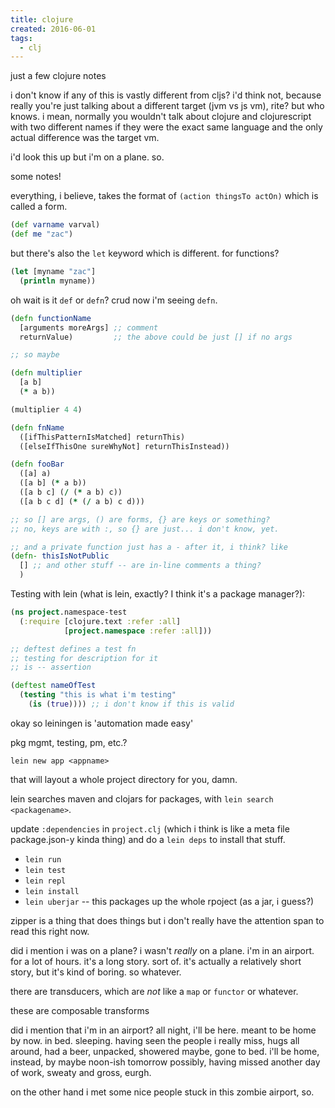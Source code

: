 ```yaml
---
title: clojure
created: 2016-06-01
tags:
  - clj
---
```


just a few clojure notes

i don't know if any of this is vastly different from cljs? i'd think not,
because really you're just talking about a different target (jvm vs js vm), rite?
but who knows. i mean, normally you wouldn't talk about clojure and clojurescript
with two different names if they were the exact same language and the only actual
difference was the target vm.

i'd look this up but i'm on a plane. so.

some notes!

everything, i believe, takes the format of `(action thingsTo actOn)`
which is called a form.

```clojure
(def varname varval)
(def me "zac")
```

but there's also the `let` keyword which is different. for functions?
```clojure
(let [myname "zac"]
  (println myname))
```

oh wait is it `def` or `defn`? crud now i'm seeing `defn`.

```clojure
(defn functionName
  [arguments moreArgs] ;; comment
  returnValue)         ;; the above could be just [] if no args

;; so maybe

(defn multiplier
  [a b]
  (* a b))

(multiplier 4 4)

(defn fnName
  ([ifThisPatternIsMatched] returnThis)
  ([elseIfThisOne sureWhyNot] returnThisInstead))

(defn fooBar
  ([a] a)
  ([a b] (* a b))
  ([a b c] (/ (* a b) c))
  ([a b c d] (* (/ a b) c d)))

;; so [] are args, () are forms, {} are keys or something?
;; no, keys are with :, so {} are just... i don't know, yet.

;; and a private function just has a - after it, i think? like
(defn- thisIsNotPublic
  [] ;; and other stuff -- are in-line comments a thing?
  )
```

Testing with lein (what is lein, exactly? I think it's a package manager?):

```clojure
(ns project.namespace-test
  (:require [clojure.text :refer :all]
            [project.namespace :refer :all]))

;; deftest defines a test fn
;; testing for description for it
;; is -- assertion

(deftest nameOfTest
  (testing "this is what i'm testing"
    (is (true)))) ;; i don't know if this is valid
```

okay so leiningen is 'automation made easy'

pkg mgmt, testing, pm, etc.?

`lein new app <appname>`

that will layout a whole project directory for you, damn.

lein searches maven and clojars for packages, with `lein search <packagename>`.

update `:dependencies` in `project.clj` (which i think is like a meta file
package.json-y kinda thing) and do a `lein deps` to install that stuff.

* `lein run`
* `lein test`
* `lein repl`
* `lein install`
* `lein uberjar` -- this packages up the whole rpoject (as a jar, i guess?)

zipper is a thing that does things but i don't really have the
attention span to read this right now.

did i mention i was on a plane? i wasn't _really_ on a plane. i'm in an airport.
for a lot of hours. it's a long story. sort of. it's actually a relatively short
story, but it's kind of boring. so whatever.

there are transducers, which are _not_ like a `map` or `functor` or whatever.

these are composable transforms

did i mention that i'm in an airport? all night, i'll be here.
meant to be home by now. in bed. sleeping. having seen the people i really miss,
hugs all around, had a beer, unpacked, showered maybe, gone to bed.
i'll be home, instead, by maybe noon-ish tomorrow possibly, having missed
another day of work, sweaty and gross, eurgh.

on the other hand i met some nice people stuck in this zombie airport, so.
